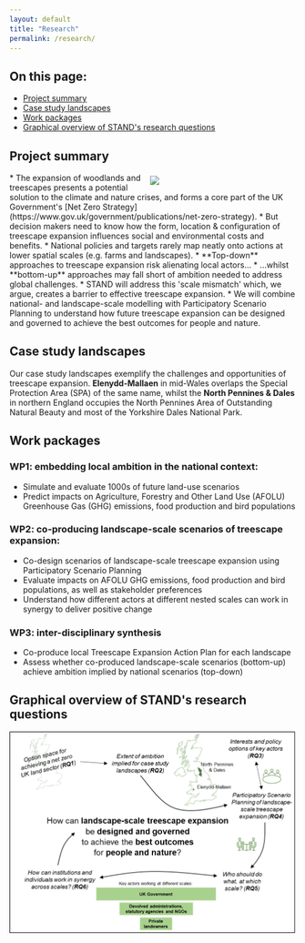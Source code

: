 ```yaml
---
layout: default
title: "Research"
permalink: /research/
---
```

## On this page:
* [Project summary](https://stand-treescapes.github.io/research/#project-summary)
* [Case study landscapes](https://stand-treescapes.github.io/research/#case-study-landscapes)
* [Work packages](https://stand-treescapes.github.io/research/#work-packages)
* [Graphical overview of STAND's research questions](https://stand-treescapes.github.io/research/#graphical-overview-of-stands-research-questions)

## Project summary
<img src="/assets/img/multiscale.png" style="margin:5px 5px 5px 5px" width="50%" align="right"> 
* The expansion of woodlands and treescapes presents a potential solution to the climate and nature crises, and forms a core part of the UK Government's [Net Zero Strategy](https://www.gov.uk/government/publications/net-zero-strategy).
* But decision makers need to know how the form, location & configuration of treescape expansion influences social and environmental costs and benefits.
* National policies and targets rarely map neatly onto actions at lower spatial scales (e.g. farms and landscapes). 
* **Top-down** approaches to treescape expansion risk alienating local actors…
* …whilst **bottom-up** approaches may fall short of ambition needed to address global challenges.
* STAND will address this 'scale mismatch' which, we argue, creates a barrier to effective treescape expansion. 
* We will combine national- and landscape-scale modelling with Participatory Scenario Planning to understand how future treescape expansion can be designed and governed to achieve the best outcomes for people and nature.

## Case study landscapes
Our case study landscapes exemplify the challenges and opportunities of treescape expansion. **Elenydd-Mallaen** in mid-Wales overlaps the Special Protection Area (SPA) of the same name, whilst the **North Pennines & Dales** in northern England occupies the North Pennines Area of Outstanding Natural Beauty and most of the Yorkshire Dales National Park.
<!-- <iframe src="https://www.google.com/maps/d/embed?mid=1jILuRUoChf3YnvONCV_1T3YCTJKuI_o&ehbc=2E312F" height="480" width="100%"></iframe> -->

## Work packages
### WP1: embedding local ambition in the national context:
* Simulate and evaluate 1000s of future land-use scenarios
* Predict impacts on Agriculture, Forestry and Other Land Use (AFOLU) Greenhouse Gas (GHG) emissions, food production and bird populations

### WP2: co-producing landscape-scale scenarios of treescape expansion:
* Co-design scenarios of landscape-scale treescape expansion using Participatory Scenario Planning 
* Evaluate impacts on AFOLU GHG emissions, food production and bird populations, as well as stakeholder preferences
* Understand how different actors at different nested scales can work in synergy to deliver positive change

### WP3: inter-disciplinary synthesis
* Co-produce local Treescape Expansion Action Plan for each landscape
* Assess whether co-produced landscape-scale scenarios (bottom-up) achieve ambition implied by national scenarios (top-down)

## Graphical overview of STAND's research questions
<img src="/assets/img/STAND-diagram.png" width=1000>
